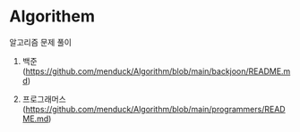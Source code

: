 # Algorithem
알고리즘 문제 풀이

1. 백준(https://github.com/menduck/Algorithm/blob/main/backjoon/README.md)

2. 프로그래머스(https://github.com/menduck/Algorithm/blob/main/programmers/README.md)
